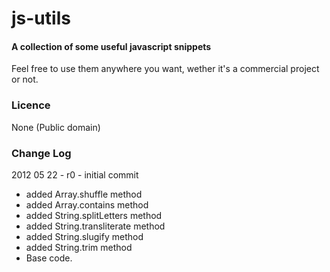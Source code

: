 js-utils
========

#### A collection of some useful javascript snippets ####

Feel free to use them anywhere you want, wether it's a commercial project or not.

### Licence ###
None (Public domain)

### Change Log ###

2012 05 22 - r0 - initial commit

* added Array.shuffle method
* added Array.contains method
* added String.splitLetters method
* added String.transliterate method
* added String.slugify method
* added String.trim method
* Base code.